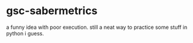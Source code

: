 # gsc-sabermetrics
 a funny idea with poor execution. still a neat way to practice some stuff in python i guess.
